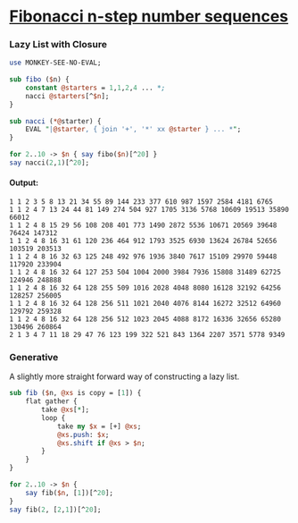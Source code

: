 [1]: https://rosettacode.org/wiki/Fibonacci_n-step_number_sequences

# [Fibonacci n-step number sequences][1]

### Lazy List with Closure

```perl
use MONKEY-SEE-NO-EVAL;
 
sub fibo ($n) {
    constant @starters = 1,1,2,4 ... *;
    nacci @starters[^$n];
}
 
sub nacci (*@starter) {
    EVAL "|@starter, { join '+', '*' xx @starter } ... *";
}
 
for 2..10 -> $n { say fibo($n)[^20] }
say nacci(2,1)[^20];
```

#### Output:
```
1 1 2 3 5 8 13 21 34 55 89 144 233 377 610 987 1597 2584 4181 6765
1 1 2 4 7 13 24 44 81 149 274 504 927 1705 3136 5768 10609 19513 35890 66012
1 1 2 4 8 15 29 56 108 208 401 773 1490 2872 5536 10671 20569 39648 76424 147312
1 1 2 4 8 16 31 61 120 236 464 912 1793 3525 6930 13624 26784 52656 103519 203513
1 1 2 4 8 16 32 63 125 248 492 976 1936 3840 7617 15109 29970 59448 117920 233904
1 1 2 4 8 16 32 64 127 253 504 1004 2000 3984 7936 15808 31489 62725 124946 248888
1 1 2 4 8 16 32 64 128 255 509 1016 2028 4048 8080 16128 32192 64256 128257 256005
1 1 2 4 8 16 32 64 128 256 511 1021 2040 4076 8144 16272 32512 64960 129792 259328
1 1 2 4 8 16 32 64 128 256 512 1023 2045 4088 8172 16336 32656 65280 130496 260864
2 1 3 4 7 11 18 29 47 76 123 199 322 521 843 1364 2207 3571 5778 9349
```


### Generative



A slightly more straight forward way of constructing a lazy list.

```perl
sub fib ($n, @xs is copy = [1]) {
    flat gather {
        take @xs[*];
        loop {
            take my $x = [+] @xs;
            @xs.push: $x;
            @xs.shift if @xs > $n;
        }
    }
}
 
for 2..10 -> $n {
    say fib($n, [1])[^20];
}
say fib(2, [2,1])[^20];
```